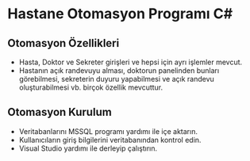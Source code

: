 # Hastane Otomasyon Programı C#

## Otomasyon Özellikleri
* Hasta, Doktor ve Sekreter girişleri ve hepsi için ayrı işlemler mevcut.
* Hastanın açık randevuyu alması, doktorun panelinden bunları görebilmesi, sekreterin duyuru yapabilmesi ve açık randevu oluşturabilmesi vb. birçok özellik mevcuttur.


## Otomasyon Kurulum
* Veritabanlarını MSSQL programı yardımı ile içe aktarın.
* Kullanıcıların giriş bilgilerini veritabanından kontrol edin.
* Visual Studio yardımı ile derleyip çalıştırın.

